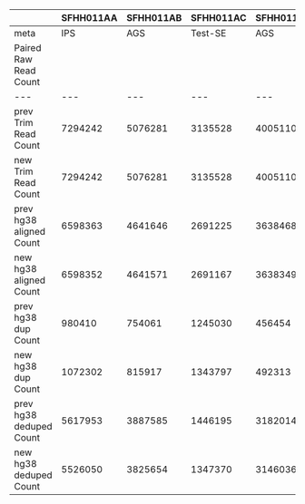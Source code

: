 |    | SFHH011AA | SFHH011AB | SFHH011AC | SFHH011AD | SFHH011AE | SFHH011AF | SFHH011AG | SFHH011AH | SFHH011AI | SFHH011AJ | SFHH011AK | SFHH011AL | SFHH011AM | SFHH011AN | SFHH011AO | SFHH011AP | SFHH011AQ | SFHH011AR | SFHH011A | SFHH011AS | SFHH011AT | SFHH011AU | SFHH011AV | SFHH011AW | SFHH011AX | SFHH011AY | SFHH011AZ | SFHH011BA | SFHH011BB | SFHH011BC | SFHH011BD | SFHH011BE | SFHH011BF | SFHH011BG | SFHH011BH | SFHH011BI | SFHH011BJ | SFHH011BK | SFHH011BL | SFHH011BM | SFHH011BN | SFHH011BO | SFHH011BP | SFHH011BQ | SFHH011BR | SFHH011B | SFHH011BS | SFHH011BT | SFHH011BU | SFHH011BV | SFHH011BW | SFHH011BX | SFHH011BY | SFHH011BZ | SFHH011CA | SFHH011CB | SFHH011CC | SFHH011CD | SFHH011CE | SFHH011CF | SFHH011CG | SFHH011CH | SFHH011C | SFHH011D | SFHH011E | SFHH011F | SFHH011G | SFHH011H | SFHH011I | SFHH011J | SFHH011K | SFHH011L | SFHH011M | SFHH011N | SFHH011O | SFHH011P | SFHH011Q | SFHH011R | SFHH011S | SFHH011T | SFHH011U | SFHH011V | SFHH011W | SFHH011X | SFHH011Y | SFHH011Z |
| --- | --- | --- | --- | --- | --- | --- | --- | --- | --- | --- | --- | --- | --- | --- | --- | --- | --- | --- | --- | --- | --- | --- | --- | --- | --- | --- | --- | --- | --- | --- | --- | --- | --- | --- | --- | --- | --- | --- | --- | --- | --- | --- | --- | --- | --- | --- | --- | --- | --- | --- | --- | --- | --- | --- | --- | --- | --- | --- | --- | --- | --- | --- | --- | --- | --- | --- | --- | --- | --- | --- | --- | --- | --- | --- | --- | --- | --- | --- | --- | --- | --- | --- | --- | --- | --- | --- |
| meta | IPS | AGS | Test-SE | AGS | BTC | BTC | IPS | BTC | IPS | IPS | IPS | IPS | AGS | AGS | BTC | IPS | AGS | BTC | AGS | IPS | IPS | BTC | BTC | BTC | BTC | AGS | IPS | BTC | Test-SE | BTC | BTC | IPS | AGS | BTC | IPS | IPS | BTC | BTC | BTC | AGS | AGS | AGS | BTC | BTC | IPS | IPS | AGS | BTC | IPS | BTC | AGS | BTC | BTC | Test-SE | IPS | IPS | IPS | EXPI-PAN | EXPI-PAN | EXPI-PAN | EXPI-PAN | Test-SE | IPS | AGS | BTC | IPS | BTC | AGS | Test-SE | BTC | BTC | BTC | BTC | AGS | AGS | BTC | IPS | IPS | Test-SE | BTC | BTC | BTC | BTC | BTC | AGS | BTC |
| Paired Raw Read Count |  |  |  |  |  |  |  |  |  |  |  |  |  |  |  |  |  |  |  |  |  |  |  |  |  |  |  |  |  |  |  |  |  |  |  |  |  |  |  |  |  |  |  |  |  |  |  |  |  |  |  |  |  |  |  |  |  |  |  |  |  |  |  |  |  |  |  |  |  |  |  |  |  |  |  |  |  |  |  |  |  |  |  |  |  |  |
| --- | --- | --- | --- | --- | --- | --- | --- | --- | --- | --- | --- | --- | --- | --- | --- | --- | --- | --- | --- | --- | --- | --- | --- | --- | --- | --- | --- | --- | --- | --- | --- | --- | --- | --- | --- | --- | --- | --- | --- | --- | --- | --- | --- | --- | --- | --- | --- | --- | --- | --- | --- | --- | --- | --- | --- | --- | --- | --- | --- | --- | --- | --- | --- | --- | --- | --- | --- | --- | --- | --- | --- | --- | --- | --- | --- | --- | --- | --- | --- | --- | --- | --- | --- | --- | --- | --- |
| prev Trim Read Count | 7294242 | 5076281 | 3135528 | 4005110 | 3648497 | 4636772 | 7588705 | 5841685 | 6863402 | 5241124 | 4266634 | 3066244 | 3540455 | 7068450 | 4287090 | 5943696 | 7037059 | 7123367 | 5853723 | 4809605 | 1330389 | 3002729 | 5444573 | 1435272 | 3364830 | 3658404 | 5149261 | 3221832 | 3322677 | 5225022 | 6585160 | 5054237 | 3935175 | 1643358 | 3691975 | 5551373 | 5755701 | 4318197 | 2578990 | 5400318 | 5043423 | 2020563 | 1666476 | 7386336 | 5130828 | 3902 | 5029374 | 5049675 | 7453752 | 7232416 | 6889666 | 4775740 | 5127024 | 3581461 | 6541755 | 6695352 | 7307281 | 5677681 | 4442077 | 6698112 | 5830870 | 3724127 | 4546108 | 7391140 | 5773399 | 7497309 | 4192255 | 4663247 | 4558531 | 3657439 | 4307659 | 2491930 | 4629987 | 3685589 | 5609897 | 6339599 | 3036554 | 5151791 | 1453323 | 1857807 | 6028883 | 2705494 | 4343912 | 5234505 | 5271808 | 3007748 |
| new Trim Read Count | 7294242 | 5076281 | 3135528 | 4005110 | 3648497 | 4636772 | 7588705 | 5841685 | 6863402 | 5241124 | 4266634 | 3066244 | 3540455 | 7068450 | 4287090 | 5943696 | 7037059 | 7123367 | 5853723 | 4809605 | 1330389 | 3002729 | 5444573 | 1435272 | 3364830 | 3658404 | 5149261 | 3221832 | 3322677 | 5225022 | 6585160 | 5054237 | 3935175 | 1643358 | 3691975 | 5551373 | 5755701 | 4318197 | 2578990 | 5400318 | 5043423 | 2020563 | 1666476 | 7386336 | 5130828 | 3902 | 5029374 | 5049675 | 7453752 | 7232416 | 6889666 | 4775740 | 5127024 | 3581461 | 6541755 | 6695352 | 7307281 | 5677681 | 4442077 | 6698112 | 5830870 | 3724127 | 4546108 | 7391140 | 5773399 | 7497309 | 4192255 | 4663247 | 4558531 | 3657439 | 4307659 | 2491930 | 4629987 | 3685589 | 5609897 | 6339599 | 3036554 | 5151791 | 1453323 | 1857807 | 6028883 | 2705494 | 4343912 | 5234505 | 5271808 | 3007748 |
| prev hg38 aligned Count | 6598363 | 4641646 | 2691225 | 3638468 | 3287897 | 4169080 | 6912779 | 5288127 | 6209231 | 4792574 | 3800569 | 2644546 | 3067907 | 6479162 | 3664887 | 5295580 | 6217352 | 6424635 | 5227514 | 4269860 | 1173000 | 2636815 | 4765174 | 1274423 | 3048388 | 3219808 | 4532248 | 2838254 | 2892292 | 4466683 | 5874150 | 4561322 | 3495747 | 1497412 | 3425104 | 4939977 | 5119502 | 3935344 | 2360770 | 4879026 | 4536604 | 1828232 | 1424619 | 6697736 | 4612690 | 3478 | 4578240 | 4154440 | 6787680 | 6264499 | 6113958 | 3990545 | 4482733 | 3085773 | 5700815 | 6050454 | 6614741 | 4912181 | 3614965 | 5894389 | 5172465 | 2989199 | 4080790 | 6850877 | 5098956 | 6987610 | 3607412 | 4180083 | 3966431 | 3336028 | 3867124 | 2184949 | 4181490 | 3353172 | 5111311 | 5628851 | 2678451 | 4823909 | 1199889 | 1488602 | 5445927 | 2468678 | 3923436 | 4513986 | 4747569 | 2627063 |
| new hg38 aligned Count | 6598352 | 4641571 | 2691167 | 3638349 | 3287788 | 4169013 | 6912745 | 5288093 | 6209204 | 4792503 | 3800430 | 2644427 | 3067806 | 6479133 | 3664804 | 5295574 | 6217196 | 6424595 | 5227401 | 4269793 | 1172986 | 2636771 | 4765075 | 1274438 | 3048380 | 3219769 | 4532178 | 2838230 | 2892261 | 4466606 | 5874001 | 4561283 | 3495701 | 1497384 | 3425065 | 4939852 | 5119434 | 3935260 | 2360810 | 4878951 | 4536464 | 1828253 | 1424532 | 6697674 | 4612671 | 3477 | 4578176 | 4154422 | 6787579 | 6264546 | 6113939 | 3990521 | 4482695 | 3085723 | 5700773 | 6050327 | 6614585 | 4912189 | 3614904 | 5894304 | 5172392 | 2989112 | 4080703 | 6850804 | 5098951 | 6987591 | 3607419 | 4180041 | 3966347 | 3335968 | 3867088 | 2184926 | 4181413 | 3353162 | 5111243 | 5628676 | 2678475 | 4823897 | 1199858 | 1488550 | 5445902 | 2468641 | 3923385 | 4513927 | 4747476 | 2627084 |
| prev hg38 dup Count | 980410 | 754061 | 1245030 | 456454 | 550297 | 1241934 | 1288306 | 1151418 | 1698136 | 1843811 | 2393199 | 530768 | 934359 | 3377447 | 1826400 | 2166396 | 2131959 | 1342350 | 1340471 | 491252 | 155643 | 1283234 | 2050013 | 79135 | 2099025 | 1073282 | 1374379 | 1292441 | 1589548 | 1318985 | 1371403 | 648316 | 1310349 | 162179 | 659315 | 1358973 | 1667560 | 886049 | 805267 | 1965518 | 1762293 | 856486 | 923756 | 1692793 | 1400052 | 97 | 2895847 | 2898175 | 2404531 | 3921398 | 3011820 | 2587921 | 2533835 | 2084646 | 3581009 | 2076718 | 1751199 | 3061370 | 2221459 | 3443798 | 3215653 | 2114667 | 569049 | 1165096 | 1308604 | 1740348 | 2079176 | 671533 | 1989795 | 259879 | 2456602 | 430334 | 1259056 | 364056 | 1076448 | 1369925 | 1193643 | 833071 | 360636 | 693642 | 903442 | 1841848 | 1022189 | 2554705 | 931188 | 1284193 |
| new hg38 dup Count | 1072302 | 815917 | 1343797 | 492313 | 599227 | 1340014 | 1399397 | 1207115 | 1835536 | 1948873 | 2562046 | 604861 | 1041345 | 3498655 | 1960766 | 2310337 | 2296021 | 1445040 | 1452264 | 539564 | 167939 | 1358024 | 2178960 | 88419 | 2143078 | 1141427 | 1480679 | 1385453 | 1691652 | 1418764 | 1488320 | 703702 | 1390041 | 177809 | 679821 | 1460887 | 1797265 | 925169 | 840531 | 2105754 | 1905152 | 906871 | 990707 | 1779160 | 1512178 | 111 | 2957527 | 3050675 | 2584431 | 4149172 | 3233192 | 2738690 | 2697494 | 2181007 | 3795472 | 2233061 | 1900391 | 3251043 | 2381590 | 3659382 | 3412436 | 2227545 | 617666 | 1203019 | 1422265 | 1800691 | 2240705 | 733723 | 2108110 | 285273 | 2499699 | 464404 | 1330708 | 394745 | 1153101 | 1484854 | 1291553 | 856722 | 393577 | 750795 | 991410 | 1965001 | 1107656 | 2757563 | 1014358 | 1338994 |
| prev hg38 deduped Count | 5617953 | 3887585 | 1446195 | 3182014 | 2737600 | 2927146 | 5624473 | 4136709 | 4511095 | 2948763 | 1407370 | 2113778 | 2133548 | 3101715 | 1838487 | 3129184 | 4085393 | 5082285 | 3887043 | 3778608 | 1017357 | 1353581 | 2715161 | 1195288 | 949363 | 2146526 | 3157869 | 1545813 | 1302744 | 3147698 | 4502747 | 3913006 | 2185398 | 1335233 | 2765789 | 3581004 | 3451942 | 3049295 | 1555503 | 2913508 | 2774311 | 971746 | 500863 | 5004943 | 3212638 | 3381 | 1682393 | 1256265 | 4383149 | 2343101 | 3102138 | 1402624 | 1948898 | 1001127 | 2119806 | 3973736 | 4863542 | 1850811 | 1393506 | 2450591 | 1956812 | 874532 | 3511741 | 5685781 | 3790352 | 5247262 | 1528236 | 3508550 | 1976636 | 3076149 | 1410522 | 1754615 | 2922434 | 2989116 | 4034863 | 4258926 | 1484808 | 3990838 | 839253 | 794960 | 4542485 | 626830 | 2901247 | 1959281 | 3816381 | 1342870 |
| new hg38 deduped Count | 5526050 | 3825654 | 1347370 | 3146036 | 2688561 | 2828999 | 5513348 | 4080978 | 4373668 | 2843630 | 1238384 | 2039566 | 2026461 | 2980478 | 1704038 | 2985237 | 3921175 | 4979555 | 3775137 | 3730229 | 1005047 | 1278747 | 2586115 | 1186019 | 905302 | 2078342 | 3051499 | 1452777 | 1200609 | 3047842 | 4385681 | 3857581 | 2105660 | 1319575 | 2745244 | 3478965 | 3322169 | 3010091 | 1520279 | 2773197 | 2631312 | 921382 | 433825 | 4918514 | 3100493 | 3366 | 1620649 | 1103747 | 4203148 | 2115374 | 2880747 | 1251831 | 1785201 | 904716 | 1905301 | 3817266 | 4714194 | 1661146 | 1233314 | 2234922 | 1759956 | 761567 | 3463037 | 5647785 | 3676686 | 5186900 | 1366714 | 3446318 | 1858237 | 3050695 | 1367389 | 1720522 | 2850705 | 2958417 | 3958142 | 4143822 | 1386922 | 3967175 | 806281 | 737755 | 4454492 | 503640 | 2815729 | 1756364 | 3733118 | 1288090 |
